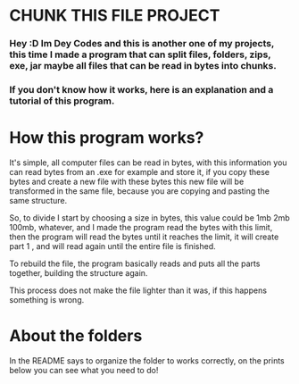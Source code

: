 # **CHUNK THIS FILE PROJECT**

### Hey :D Im Dey Codes and this is another one of my projects, this time I made a program that can split files, folders, zips, exe, jar maybe all files that can be read in bytes into chunks.
### If you don't know how it works, here is an explanation and a tutorial of this program.

#
# How this program works?

It's simple, all computer files can be read in bytes, with this information you can read bytes from an .exe for example and store it, if you copy these bytes and create a new file with these bytes this new file will be transformed in the same file, because you are copying and pasting the same structure.

So, to divide I start by choosing a size in bytes, this value could be 1mb 2mb 100mb, whatever, and I made the program read the bytes with this limit, then the program will read the bytes until it reaches the limit, it will create part 1 , and will read again until the entire file is finished.

To rebuild the file, the program basically reads and puts all the parts together, building the structure again.

This process does not make the file lighter than it was, if this happens something is wrong.

# About the folders

In the README says to organize the folder to works correctly, on the prints below you can see what you need to do!
